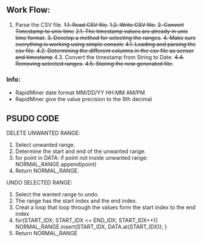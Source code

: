 ## Work Flow:
1. Parse the CSV file.
~~1.1. Read CSV file.~~
~~1.2. Write CSV file.~~
~~2. Convert Timestamp to unix time~~
~~2.1. The timestamp values are already in unix time format.~~
~~3. Develop a method for selecting the ranges.~~
~~4. Make sure everything is working using simple console~~
~~4.1. Loading and parsing the csv file.~~
~~4.2. Determining the different columns in the csv file as sensor and timestamp~~
4.3. Convert the timestamp from String to Date.
~~4.4. Removing selected ranges.~~
~~4.5. Storing the new generated file.~~

### Info:
* RapidMiner date format MM/DD/YY HH:MM AM/PM
* RapidMiner give the value precision to the 9th decimal


## PSUDO CODE
DELETE UNWANTED RANGE:
1. Select unwanted range.
2. Determine the start and end of the unwanted range.
3. for point in DATA:
	if point not inside unwanted range:
		NORMAL_RANGE.append(point)
4. Return NORMAL_RANGE.

UNDO SELECTED RANGE:
1. Select the wanted range to undo.
2. The range has the start index and the end index.
3. Creat a loop that loop through the values form the start index to the end index
4. for(START_IDX; START_IDX <= END_IDX; START_IDX++){
	NORMAL_RANGE.insert(START_IDX, DATA.at(START_IDX));
}
5. Return NORMAL_RANGE